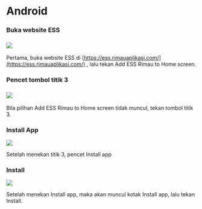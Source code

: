 # Android

### Buka website ESS

### ![](<../.gitbook/assets/Install android home.jpeg>)

Pertama, buka website ESS di [https://ess.rimauaplikasi.com/](https://ess.rimauaplikasi.com/) , lalu tekan Add ESS Rimau to Home screen.



### Pencet tombol titik 3

### ![](<../.gitbook/assets/Install android 1.jpeg>)

Bila pilihan Add ESS Rimau to Home screen tidak muncul, tekan tombol titik 3.

### Install App

![](<../.gitbook/assets/Install android 2.jpeg>)

Setelah menekan titik 3, pencet Install app

### Install

![](<../.gitbook/assets/Install android 3.jpeg>)

Setelah menekan Install app, maka akan muncul kotak Install app, lalu tekan Install.
